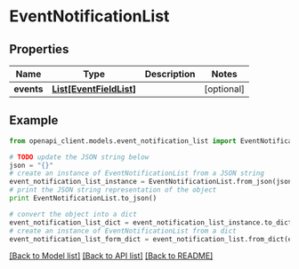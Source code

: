 # EventNotificationList


## Properties
Name | Type | Description | Notes
------------ | ------------- | ------------- | -------------
**events** | [**List[EventFieldList]**](EventFieldList.md) |  | [optional] 

## Example

```python
from openapi_client.models.event_notification_list import EventNotificationList

# TODO update the JSON string below
json = "{}"
# create an instance of EventNotificationList from a JSON string
event_notification_list_instance = EventNotificationList.from_json(json)
# print the JSON string representation of the object
print EventNotificationList.to_json()

# convert the object into a dict
event_notification_list_dict = event_notification_list_instance.to_dict()
# create an instance of EventNotificationList from a dict
event_notification_list_form_dict = event_notification_list.from_dict(event_notification_list_dict)
```
[[Back to Model list]](../README.md#documentation-for-models) [[Back to API list]](../README.md#documentation-for-api-endpoints) [[Back to README]](../README.md)


